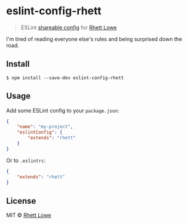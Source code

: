 # eslint-config-rhett

> ESLint [shareable config](http://eslint.org/docs/developer-guide/shareable-configs.html) for [Rhett Lowe](https://github.com/rhettl)

I'm tired of reading everyone else's rules and being surprised down the road.


## Install

```
$ npm install --save-dev eslint-config-rhett
```


## Usage

Add some ESLint config to your `package.json`:

```json
{
	"name": "my-project",
	"eslintConfig": {
		"extends": "rhett"
	}
}
```

Or to `.eslintrc`:

```json
{
	"extends": "rhett"
}
```


## License

MIT © [Rhett Lowe](http://rhettl.com)
